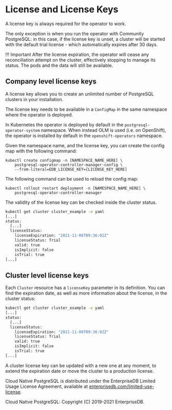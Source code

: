 # License and License Keys

A license key is always required for the operator to work.

The only exception is when you run the operator with Community PostgreSQL:
in this case, if the license key is unset, a cluster will be started with the default
trial license - which automatically expires after 30 days.

!!! Important
    After the license expiration, the operator will cease any reconciliation attempt
    on the cluster, effectively stopping to manage its status.
    The pods and the data will still be available.

## Company level license keys

A license key allows you to create an unlimited number of PostgreSQL
clusters in your installation.

The license key needs to be available in a `ConfigMap` in the same
namespace where the operator is deployed.

In Kubernetes the operator is deployed by default in
the `postgresql-operator-system` namespace.
When instead OLM is used (i.e. on OpenShift), the operator is installed
by default in the `openshift-operators` namespace.

Given the namespace name, and the license key, you can create
the config map with the following command:

```
kubectl create configmap -n [NAMESPACE_NAME_HERE] \
    postgresql-operator-controller-manager-config \
    --from-literal=EDB_LICENSE_KEY=[LICENSE_KEY_HERE]
```

The following command can be used to reload the config map:

```
kubectl rollout restart deployment -n [NAMESPACE_NAME_HERE] \
    postgresql-operator-controller-manager
```

The validity of the license key can be checked inside the cluster status.

```sh
kubectl get cluster cluster_example -o yaml
[...]
status:
  [...]
  licenseStatus:
    licenseExpiration: "2021-11-06T09:36:02Z"
    licenseStatus: Trial
    valid: true
    isImplicit: false
    isTrial: true
[...]
```

## Cluster level license keys

Each `Cluster` resource has a `licenseKey` parameter in its definition.
You can find the expiration date, as well as more information about the license,
in the cluster status:

```sh
kubectl get cluster cluster_example -o yaml
[...]
status:
  [...]
  licenseStatus:
    licenseExpiration: "2021-11-06T09:36:02Z"
    licenseStatus: Trial
    valid: true
    isImplicit: false
    isTrial: true
[...]
```

A cluster license key can be updated with a new one at any moment, to extend
the expiration date or move the cluster to a production license.

Cloud Native PostgreSQL is distributed under the EnterpriseDB Limited Usage License
Agreement, available at [enterprisedb.com/limited-use-license](https://www.enterprisedb.com/limited-use-license).

Cloud Native PostgreSQL: Copyright (C) 2019-2021 EnterpriseDB.

